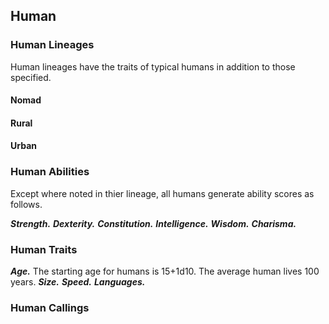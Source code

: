 ## Human

<!--Add copy here -->

### Human Lineages

Human lineages have the traits of typical humans in addition to those specified.

#### Nomad

<!--Add copy here -->

#### Rural

<!--Add copy here -->

#### Urban

<!--Add copy here -->

### Human Abilities

Except where noted in thier lineage, all humans generate ability scores as follows.

***Strength.*** <!--Add copy here -->
***Dexterity.*** <!--Add copy here -->
***Constitution.*** <!--Add copy here -->
***Intelligence.*** <!--Add copy here -->
***Wisdom.*** <!--Add copy here -->
***Charisma.*** <!--Add copy here -->

### Human Traits

***Age.*** The starting age for humans is 15+1d10. The average human lives 100 years.
***Size.*** <!--Add copy here -->
***Speed.*** <!--Add copy here -->
***Languages.*** <!--Add copy here -->

### Human Callings

<!--Add copy here -->
